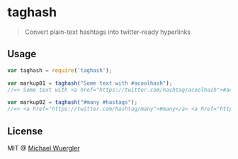 # taghash

> Convert plain-text hashtags into twitter-ready hyperlinks

## Usage

```js
var taghash = require('taghash');

var markup01 = taghash("Some text with #acoolhash");
//=> Some text with <a href="https://twitter.com/hashtag/acoolhash">#acoolhash</a>

var markup02 = taghash("#many #hastags");
//=> <a href="https://twitter.com/hashtag/many">#many</a> <a href="https://twitter.com/hashtag/hastags">#hastags</a>

```

## License 

MIT @ [Michael Wuergler](http://numetriclabs.com/)

